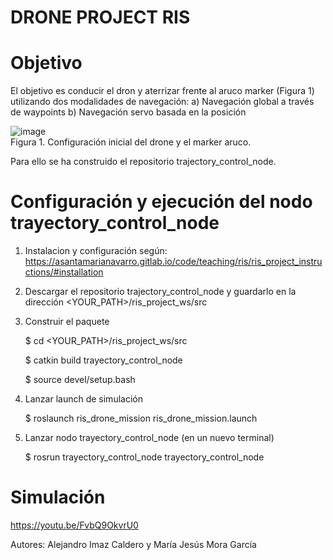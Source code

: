 # DRONE PROJECT RIS

# Objetivo

El objetivo es conducir el dron y aterrizar frente al aruco marker (Figura 1) utilizando dos modalidades de navegación:
a) Navegación global a través de waypoints
b) Navegación servo basada en la posición

![image](https://user-images.githubusercontent.com/61427246/149408706-aceb4df8-2871-4e8b-839d-2916d205c863.png)   
Figura 1. Configuración inicial del drone y el marker aruco.

Para ello se ha construido el repositorio trajectory_control_node. 

# Configuración y ejecución del nodo trayectory_control_node
1. Instalacion y configuración según: https://asantamarianavarro.gitlab.io/code/teaching/ris/ris_project_instructions/#installation

2. Descargar el repositorio trajectory_control_node y guardarlo en la dirección <YOUR_PATH>/ris_project_ws/src

3. Construir el paquete

   $ cd <YOUR_PATH>/ris_project_ws/src

   $ catkin build trayectory_control_node
   
   $ source devel/setup.bash

4. Lanzar  launch de simulación 
   
   $ roslaunch ris_drone_mission ris_drone_mission.launch

5. Lanzar nodo trayectory_control_node (en un nuevo terminal)
   
   $ rosrun trayectory_control_node trayectory_control_node
   
# Simulación
https://youtu.be/FvbQ9OkvrU0           





Autores: Alejandro Imaz Caldero y María Jesús Mora García 
